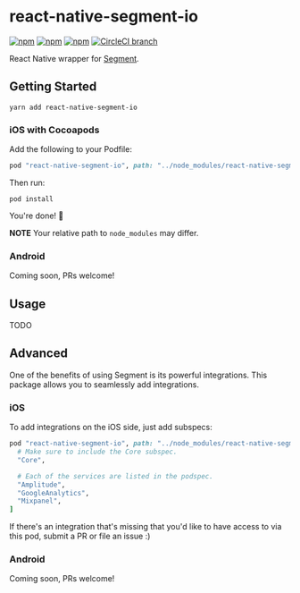 # react-native-segment-io

[![npm](https://img.shields.io/npm/v/react-native-segment-io.svg)](https://www.npmjs.com/package/react-native-segment-io)
[![npm](https://img.shields.io/npm/dt/react-native-segment-io.svg)](https://www.npmjs.com/package/react-native-segment-io)
[![npm](https://img.shields.io/npm/l/react-native-segment-io.svg)](https://github.com/negativetwelve/react-native-segment-io/blob/master/LICENSE)
[![CircleCI branch](https://img.shields.io/circleci/project/github/negativetwelve/react-native-segment-io/master.svg)](https://circleci.com/gh/negativetwelve/react-native-segment-io)

React Native wrapper for [Segment](https://segment.com).

## Getting Started

```shell
yarn add react-native-segment-io
```

### iOS with Cocoapods

Add the following to your Podfile:

```ruby
pod "react-native-segment-io", path: "../node_modules/react-native-segment-io"
```

Then run:

```shell
pod install
```

You're done! :tada:

**NOTE** Your relative path to `node_modules` may differ.

### Android

Coming soon, PRs welcome!

## Usage

TODO

## Advanced

One of the benefits of using Segment is its powerful integrations. This package allows you to seamlessly add integrations.

### iOS

To add integrations on the iOS side, just add subspecs:

```ruby
pod "react-native-segment-io", path: "../node_modules/react-native-segment-io", subspecs: [
  # Make sure to include the Core subspec.
  "Core",

  # Each of the services are listed in the podspec.
  "Amplitude",
  "GoogleAnalytics",
  "Mixpanel",
]
```

If there's an integration that's missing that you'd like to have access to via this pod, submit a PR or file an issue :)

### Android

Coming soon, PRs welcome!
